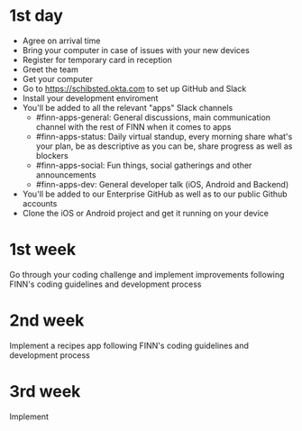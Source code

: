 # 1st day
- Agree on arrival time
- Bring your computer in case of issues with your new devices
- Register for temporary card in reception
- Greet the team
- Get your computer
- Go to https://schibsted.okta.com to set up GitHub and Slack
- Install your development enviroment
- You'll be added to all the relevant "apps" Slack channels
  - #finn-apps-general: General discussions, main communication channel with the rest of FINN when it comes to apps
  - #finn-apps-status: Daily virtual standup, every morning share what's your plan, be as descriptive as you can be, share progress as well as blockers
  - #finn-apps-social: Fun things, social gatherings and other announcements
  - #finn-apps-dev: General developer talk (iOS, Android and Backend)
- You'll be added to our Enterprise GitHub as well as to our public Github accounts
- Clone the iOS or Android project and get it running on your device

# 1st week
Go through your coding challenge and implement improvements following FINN's coding guidelines and development process

# 2nd week
Implement a recipes app following FINN's coding guidelines and development process

# 3rd week
Implement 
